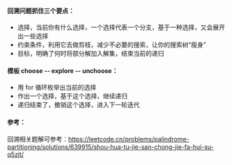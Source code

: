 #### 回溯问题抓住三个要点：

* 选择，当前你有什么选择，一个选择代表一个分支，基于一种选择，又会展开出一些选择
* 约束条件，利用它去做剪枝，减少不必要的搜索，让你的搜索树“瘦身”
* 目标，明确了何时将部分解加入解集，结束当前的递归

#### 模板 choose -- explore -- unchoose：

* 用 for 循环枚举出当前的选择
* 作出一个选择，基于这个选择，继续递归
* 递归结束了，撤销这个选择，进入下一轮迭代

#### 参考：
回溯相关题解可参考：https://leetcode.cn/problems/palindrome-partitioning/solutions/639915/shou-hua-tu-jie-san-chong-jie-fa-hui-su-q5zjt/